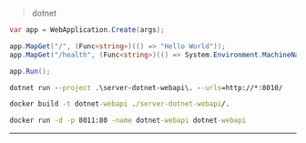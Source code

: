 > dotnet
``` cs
var app = WebApplication.Create(args);

app.MapGet("/", (Func<string>)(() => "Hello World"));
app.MapGet("/health", (Func<string>)(() => System.Environment.MachineName));

app.Run();
```

``` bat
dotnet run --project .\server-dotnet-webapi\. --urls=http://*:8010/
```

``` bat
docker build -t dotnet-webapi ./server-dotnet-webapi/.
```

``` bat
docker run -d -p 8011:80 -name dotnet-webapi dotnet-webapi
```

---------------------------------------